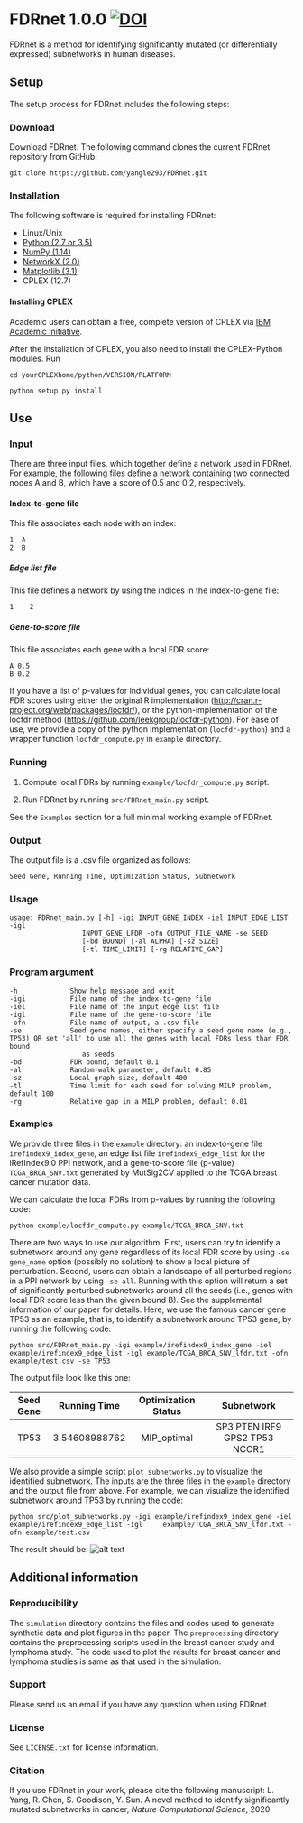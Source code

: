 # FDRnet 1.0.0 [![DOI](https://zenodo.org/badge/196633557.svg)](https://zenodo.org/badge/latestdoi/196633557)
FDRnet is a method for identifying significantly mutated (or differentially expressed) subnetworks in human diseases. 

## Setup

The setup process for FDRnet includes the following steps:

### Download

Download FDRnet. The following command clones the current FDRnet repository from GitHub:

`git clone https://github.com/yangle293/FDRnet.git`

### Installation

The following software is required for installing FDRnet:

- Linux/Unix
- [Python (2.7 or 3.5)](www.python.org)
- [NumPy (1.14)](https://www.numpy.org)
- [NetworkX (2.0)](https://networkx.github.io/)
- [Matplotlib (3.1)](https://matplotlib.org/)
- CPLEX (12.7)

#### Installing CPLEX
Academic users can obtain a free, complete version of CPLEX via [IBM Academic Initiative](https://my15.digitalexperience.ibm.com/b73a5759-c6a6-4033-ab6b-d9d4f9a6d65b/dxsites/151914d1-03d2-48fe-97d9-d21166848e65/home).

After the installation of CPLEX, you also need to install the CPLEX-Python modules. Run

    cd yourCPLEXhome/python/VERSION/PLATFORM

    python setup.py install

## Use

### Input
There are three input files, which together define a network used in FDRnet. For example, the following files define a network containing two connected nodes A and B, which have a score of 0.5 and 0.2, respectively. 
#### Index-to-gene file
This file associates each node with an index:

    1  A
    2  B
    
##### Edge list file
This file defines a network by using the indices in the index-to-gene file:

    1    2
    
##### Gene-to-score file
This file associates each gene with a local FDR score:

    A 0.5
    B 0.2
    
If you have a list of p-values for individual genes, you can calculate local FDR scores using either the original R implementation (http://cran.r-project.org/web/packages/locfdr/), or the python-implementation of the locfdr method (https://github.com/leekgroup/locfdr-python). For ease of use, we provide a copy of the python implementation (`locfdr-python`) and a wrapper function `locfdr_compute.py` in `example` directory. 

### Running
1. Compute local FDRs by running `example/locfdr_compute.py` script.

2. Run FDRnet by running `src/FDRnet_main.py` script. 

See the `Examples` section for a full minimal working example of FDRnet.

### Output
The output file is a .csv file organized as follows:

    Seed Gene, Running Time, Optimization Status, Subnetwork
### Usage

    usage: FDRnet_main.py [-h] -igi INPUT_GENE_INDEX -iel INPUT_EDGE_LIST -igl
                      INPUT_GENE_LFDR -ofn OUTPUT_FILE_NAME -se SEED
                      [-bd BOUND] [-al ALPHA] [-sz SIZE]
                      [-tl TIME_LIMIT] [-rg RELATIVE_GAP]
                      
### Program argument

    -h             Show help message and exit
    -igi           File name of the index-to-gene file
    -iel           File name of the input edge list file
    -igl           File name of the gene-to-score file
    -ofn           File name of output, a .csv file
    -se            Seed gene names, either specify a seed gene name (e.g., TP53) OR set 'all' to use all the genes with local FDRs less than FDR bound 
                      as seeds
    -bd            FDR bound, default 0.1
    -al            Random-walk parameter, default 0.85
    -sz            Local graph size, default 400
    -tl            Time limit for each seed for solving MILP problem, default 100
    -rg            Relative gap in a MILP problem, default 0.01
    
### Examples
We provide three files in the `example` directory: an index-to-gene file `irefindex9_index_gene`, an edge list file `irefindex9_edge_list` for the iRefIndex9.0 PPI network, and a gene-to-score file (p-value) `TCGA_BRCA_SNV.txt` generated by MutSig2CV applied to the TCGA breast cancer mutation data. 

We can calculate the local FDRs from p-values by running the following code:

    python example/locfdr_compute.py example/TCGA_BRCA_SNV.txt

There are two ways to use our algorithm. First, users can try to identify a subnetwork around any gene regardless of its local FDR score by using `-se gene_name` option (possibly no solution) to show a local picture of perturbation. Second, users can obtain a landscape of all perturbed regions in a PPI network by using `-se all`. Running with this option will return a set of significantly perturbed subnetworks around all the seeds (i.e., genes with local FDR score less than the given bound B). See the supplemental information of our paper for details. Here, we use the famous cancer gene TP53 as an example, that is, to identify a subnetwork around TP53 gene, by running the following code:

    python src/FDRnet_main.py -igi example/irefindex9_index_gene -iel example/irefindex9_edge_list -igl example/TCGA_BRCA_SNV_lfdr.txt -ofn example/test.csv -se TP53

The output file look like this one:

| Seed Gene | Running Time  | Optimization Status | Subnetwork|
|:-------:|:-------:|:-----:|:------:|
| TP53	|3.54608988762	| MIP_optimal	|SP3 PTEN IRF9 GPS2 TP53 NCOR1|

We also provide a simple script `plot_subnetworks.py` to visualize the identified subnetwork. The inputs are the three files in the `example` directory and the output file from above. For example, we can visualize the identified subnetwork around TP53 by running the code:

    python src/plot_subnetworks.py -igi example/irefindex9_index_gene -iel example/irefindex9_edge_list -igl     example/TCGA_BRCA_SNV_lfdr.txt -ofn example/test.csv

The result should be:
![alt text](https://github.com/yangle293/FDRnet/blob/master/example/seed_TP53.png)
## Additional information
### Reproducibility
The `simulation` directory contains the files and codes used to generate synthetic data and plot figures in the paper. The `preprocessing` directory contains the preprocessing scripts used in the breast cancer study and lymphoma study. The code used to plot the results for breast cancer and lymphoma studies is same as that used in the simulation.
### Support
Please send us an email if you have any question when using FDRnet.
### License
See `LICENSE.txt` for license information.
### Citation
If you use FDRnet in your work, please cite the following manuscript:
L. Yang, R. Chen, S. Goodison, Y. Sun. A novel method to identify significantly mutated subnetworks in cancer, <em>Nature Computational Science</em>, 2020.

